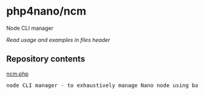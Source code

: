 # php4nano/ncm
Node CLI manager

*Read usage and examples in files header*

## Repository contents

[ncm.php](ncm.php)

<pre>node CLI manager - to exhaustively manage Nano node using bash</pre>